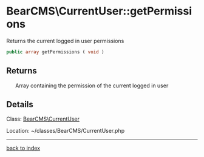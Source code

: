 # BearCMS\CurrentUser::getPermissions

Returns the current logged in user permissions

```php
public array getPermissions ( void )
```

## Returns

&nbsp;&nbsp;&nbsp;&nbsp;&nbsp;&nbsp;Array containing the permission of the current logged in user

## Details

Class: [BearCMS\CurrentUser](bearcms.currentuser.class.md)

Location: ~/classes/BearCMS/CurrentUser.php

---

[back to index](index.md)

